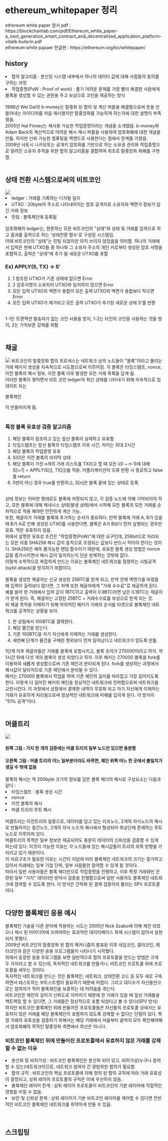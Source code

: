 <h1> ethereum_whitepaper 정리 </h1>
ethereum white paper 원서 pdf : https://blockchainlab.com/pdf/Ethereum_white_paper-a_next_generation_smart_contract_and_decentralized_application_platform-vitalik-buterin.pdf</br>
ethereum white papaer 한글판 : https://ethereum.org/ko/whitepaper/</br>

<h2>history</h2>
<li>합의 알고리즘 : 분산된 시스템 내부에서 하나의 데이터 값에 대해 사람들의 동의를 구하는 과정</br></li>
<li>작업증명(PoW : Proof of work) : 풀기 어려운 문제를 가장 빨리 해결한 사람에게 블록을 생성할 수 있는 권한을 주고 보상으로 코인을 제공하는 방식</br></li>
<br/>
1998년 Wei Dai의 b-money는 탈중화 된 합의 및 계산 퍼즐을 해결함으로써 돈을 만들어내는 아이디어를 처음 제시했지만 탈중앙화를 가능하게 하는지에 대한 설명이 부족했음.</br>
2005년 Hal Finney는 재사용 가능한 작업증명이라는 개념을 소개했음. b-money와 Adam Back의 계산적으로 어려운 해시 캐시 퍼즐을 사용하여 암호화폐에 대한 개념을 만듦. 하지만 신뢰 가능한 컴퓨팅을 백엔드로 사용한다는 점에서 한계를 가졌음.</br>
2009년 사토시 나카모토는 공개키 암호화를 기반으로 하는 소유권 관리와 작업증명으로 알려진 소유자 추적을 위한 합의 알고리즘을 결합하여 최초로 탈중앙화 화폐를 구현함.</br>
<br/>
<h2>상태 전환 시스템으로써의 비트코인</h2>
<img src="https://ethereum.org/content/whitepaper/ethereum-state-transition.png"/>
<li>ledger : 거래를 기록하는 디지털 일지</br></li>
<li>UTXO : 20byte의 주소로 나타내어지는 암호 공개키로 소유자와 액면가 정보가 담긴 거래 정보.</br></li>
<li>민팅 : 블록체인에 등록됨</br></li>
</br>
암호화폐의 ledger는, 현존하는 모든 비트코인의 "상태"와 상태 및 거래를 입력으로 하고 결과를 출력으로 하는 '상태전환 함수'로 구성된 시스템임.</br>
이때 비트코인의 "상태"는 민팅 되었지만 아직 쓰이지 않았음을 의미함. 하나의 거래에서 입력은 현재 UTXO들 중 하나와 그 소유자 주소의 개인 키로부터 생성된 암호 서명을 포함하고, 출력은 "상태"에 추가 될 새로운 UTXO를 포함</br>
<h3>Ex) APPLY(S, TX) -> S'</h3>
<ol>
  <li>1 참조된 UTXO가 기존 상태에 없으면 Error</br></li>
  <li>2 암호서명이 소유자의 UTXO와 일치하지 않으면 Error</br></li>
  <li>모든 입력 UTXO의 액면가 총합이 모든 출력 UTXO의 액면가 총합보다 작으면 Error</br></li>
  <li>모든 입력 UTXO가 제거되고 모든 출력 UTXO가 추가된 새로운 상태 S'를 반환</br></br></li>  
</ol>
1-1은 트랜잭션 발송자가 없는 코인 사용을 방지, 1-2는 타인의 코인을 사용하는 것을 방지, 2는 가치보존 강제를 위함
</br></br>

<h2>채굴</h2>
<img src="https://ethereum.org/content/whitepaper/ethereum-blocks.png" />
비트코인의 탈중앙화 합의 프로세스는 네트워크 상의 노드들이 "블록"이라고 불리는 거래 패키지 생성을 지속적으로 시도함으로써 이루어짐. 각 블록은 타임스탬프, nonce, 이전 블록의 해시 정보, 이전 블록 이후 발생한 모든 거래 목록을 담게 됨.</br>
이러한 블록이 쌓이면서 비트 코인 ledger의 최신 상태를 나타내기 위해 지속적으로 업데이트 되는 <p color="orange">블록체인</p>이 만들어지게 됨.</br>
</br>
<h3>특정 블록 유효성 검증 알고리즘</h3>
<ol>
  <li>해당 블록이 참조하고 있는 앞선 블록이 실제하고 유효함</li>
  <li>타임스탬프는 앞선 블록의 타임스탬프 이후 시간, 차이는 최대 2시간</li>
  <li>해당 블록의 작업증명 유효</li>
  <li>S[0]은 이전 블록의 마지막 상태</li>
  <li>해당 블록이 가진 n개의 거래 리스트를 TX라고 할 때 모든 i(0 ~ n-1)에 대해 S[i+1] = APPLY(S[i], TX[i])를 적용. 어플리케이션이 오류 반환 시 종료하고 false를 return</li>
  <li>5번이 아닌 경우 true를 반환하고, S[n]은 블록 끝에 있는 상태로 등록</li>
</ol>
</br>
상태 정보는 어떠한 형태로도 블록에 저장되지 않고, 각 검증 노드에 의해 기억되어야 하고, 모든 블록에 대해 제네시스 상태(발생 상태)에서 시작해 모든 블록의 모든 거래를 순차적으로 적용 해야만 안전하게 계산 가능.</br>
또한, 채굴자가 거래를 블록에 추가하는 순서가 중요하다. 만약 블록에 거래 A, B가 있을 때 B가 A로 인해 생성된 UTXO를 사용한다면, 블록은 A가 B보다 먼저 실행되는 경우만 유효. 역은 유효하지 않음.</br>
위에서 설명한 유효성 조건은 "작업증명(PoW)"에 대한 요구인데, 256bit으로 처리되는 모든 이중 SHA256 해시 값이 동적으로 조정되는 값보다 반드시 작아야 한다는 것이다. SHA256은 예측 불가능한 랜덤 함수이기 때문에, 유효한 블록 생성 방법은 nonce값을 증가시키면서 해시 값이 일치하는지 단순 반복하는 것밖에 없다.</br>
이렇게 수학적으로 복잡하게 만드는 이유는 블록체인 네트워크를 점령하는 시빌공격(sybil attack)을 방지하기 위함이다.</br></br>
블록을 생성한 채굴자는 신규 생성된 25BTC를 받게 되고, 만약 전체 액면가를 따졌을 때 입력이 출력보다 많다면, 그 차액 또한 채굴자에게 "거래 수수료"로 제공하게 된다. 예를 들어 한 거래에서 입력 값이 1BTC이고 출력이 0.9BTC라면 남은 0.1BTC는 채굴자가 받게 된다. 즉, 채굴자는 고정된 25BTC + 거래수수료를 보상으로 받게 되는 것.</br>
위 채굴 목적을 이해하기 위해 악의적인 해커가 거래의 순서를 타겟으로 블록체인 네트워크를 공격하는 상황을 보자.</br>
<ol>
  <li>한 상점에서 100BTC울 결제한다.</li>
  <li>해당 물건을 받는다.</li>
  <li>기존 100BTC을 자기 자신에게 이체하는 거래를 생성한다.</li>
  <li>세번째 단계가 물건을 구매한 행위보다 먼저 일어났다고 네트워크가 믿도록 만듦</li>
</ol>
1단계 이후 채굴자들은 거래를 블록에 포함시키고, 블록 숫자가 270000이라고 하자. 약 1시간 뒤에 다섯 개의 블록이 생성 되었다고 하자. 이후 해커는 270000 블록을 fork를 이용하여 새롭게 생성함으로써 기존 체인과 분리되게 된다. fork를 생성하는 과정에서 해시값이 달라지므로 기존 체인에서 분리될 수 있다.</br>
해커는 270000 블록에서 작업을 하여 기존 체인의 길이를 따라잡고 가장 길어지도록 한다. 이렇게 더 길어진 해커의 체인을 정상적인 네트워크에 전파함으로써 네트워크를 교란시킨다. 이 과정에서 상점에서 결제한 내역이 무효화 되고 자기 자신에게 이체하는 거래가 유효하게 처리됨으로써 정상적인 네트워크에 피해를 입히게 된다. 이 방식이 "51% 공격"이다.</br></br>

<h2>머클트리</h2>
<img src="https://ethereum.org/content/whitepaper/spv-bitcoin.png"/>
<h4>왼쪽 그림 : 가지 한 개의 검증에는 머클 트리의 일부 노드만 있으면 충분함<br/></h4>
<h4>오른쪽 그림 : 머클 트리의 어느 일부분이라도 바뀌면, 체인 위쪽 어느 한 곳에서 불일치가 생길 수 밖에 없음<br/></h4>
블록의 해시는 약 200byte 크기의 정보를 담은 블록 헤더의 해시로 구성요소는 다음과 같다 : <br/>
<li>타임스탬프 : 블록 생성 시간</li>
<li>nonce</li>
<li>이전 블록의 해시</li>
<li>머클 트리의 루트 해시</li></br>
머클트리는 이진트리의 일종으로, 데이터를 담고 있는 리프노드, 2개의 자식노드의 해시로 만들어지는 중간노드, 2개의 자식 노드의 해시에서 형성되어 최상단에 존재하는 루트 노드로 이루어져 있다.</br>
머클트리의 목적은 일부 정보만 제공되어도 충분히 데이터의 신뢰성을 검증할 수 있게 하는데 있다. 이것이 가능한 이유는 각 노드들에 있는 해시값들이 트리의 위쪽 방향을 가리키고 있기 때문이다.</br>
이 자료구조가 필요한 이유는 시간이 지남에 따라 블록체인 네트워크의 크기는 증가하고 있어서 미래에는 일부 기업 단위, 일부 사람들만 참여할 수 있게 될 것이다.</br>
따라서 일반 사용자들은 블록 헤더만으로 작업증명을 진행하고, 이후 특정 거래와만 관련된 일부 "가지" 데이터만 받아서 검증을 진행함으로써 일반 사용자도 블록체인 네트워크에 참여할 수 있도록 한다. 이 방식은 간략화 된 결제 검증이라 불리는 SPV 프로토콜이다.
</br></br>

<h2>다양한 블록체인 응용 예시</h2>
블록체인 기술을 다른 분야에 적용하는 시도는 2005년 Nick Szabo에 의해 제안 되었으나 제시 된 아이디어에 쓰여야하는 효과적인 데이터베이스 복제 시스템이 없어서 실현되지 못했다.</br>
2009년 비트코인의 탈중앙화 된 합의 메커니즘이 발표된 이후 네임코인, 컬러코인, 메타코인과 같은 다양한 응용 프로그램들이 나타나기 시작했다.</br>
위에서 등장한 응용 프로그램을 보면 일반적으로 합의 프로토콜을 만드는 방법은 크게 두 가지라고 할 수 있는데, 독자적인 네트워크를 만들거나, 비트코인 프로토콜 위에 프로토콜을 세우는 것이다.</br>
독자적인 네트워크를 만드는 것은 블록체인, 네트워크, 상태전환 코드 등 모두 새로 구축하면서 테스트하는 부트스트랩이 필요하기 때문에 어렵다. 그리고 대다수가 자신들만으로는 참여자가 적어 블록체인을 보증하는 데 어려움을 겪는다.</br>
비트코인은 체인의 길이가 신뢰도로 이어지기 때문에 한 거래가 있을 때 앞선 거래들을 백트랙킹 할 수 있다면, 그 거래들은 정상적으로 포함 되었다고 볼 수 있다(SPV 방식)</br>
하지만 비트코인 블록체인 위에 만들어진 프로토콜들은 자신들의 프로토콜 상에서는 유효하지 않은 거래를 해당 블록체인이 포함하지 않도록 강제할 수 없다는 단점이 있다. 특정 거래의 유효성을 검증하기 위해서는 해당 거래에서 처음부터 끝까지 모두 확인해야해서 암호화폐의 목적인 탈중앙화 측면에서 최선은 아니다.</br>
<h3>비트코인 블록체인 위에 만들어진 프로토콜에서 유효하지 않은 거래를 강제할 수 없는 이유</h3>
<li>분산화 및 비허가성 : 비트코인 블록체인은 분산화 되어 있고, 비허가성(누구나 참여 할 수 있는)네트워크이므로, 네트워크 참여자 간 광범위한 합의가 필요함.</li>
<li>합의 규칙 : 비트코인의 핵심 프로토콜에 의해 정의 된 합의 규칙에 따라 거래 유효성이 결정되고, 상위 레이어 프로토콜의 규칙은 이에 우선하지 않음.</li>
<li>블록체인 레이어 한계 : 상위 레이어 프로토콜이 비트코인의 기본 레이어에 직접적인 영향을 미칠 수 없음.</li>
<li>보안 및 신뢰성 문제 : 상위 레이어가 기본 비트코인 레이어를 제어할 수 있다면 전반적인 비트코인 블록체인 네트워크를 취약하게 만들 수 있음.</li>
</br></br>

<h2>스크립팅</h2>

